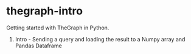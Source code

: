 # thegraph-intro
Getting started with TheGraph in Python.

1. Intro - Sending a query and loading the result to a Numpy array and Pandas Dataframe
